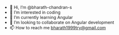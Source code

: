 - 👋 Hi, I’m @bharath-chandran-s
- 👀 I’m interested in coding 
- 🌱 I’m currently learning Angular
- 💞️ I’m looking to collaborate on Angular development 
- 📫 How to reach me bharath1999try@gmail.com

<!---
bharath070999/bharath070999 is a ✨ special ✨ repository because its `README.md` (this file) appears on your GitHub profile.
You can click the Preview link to take a look at your changes.
--->
